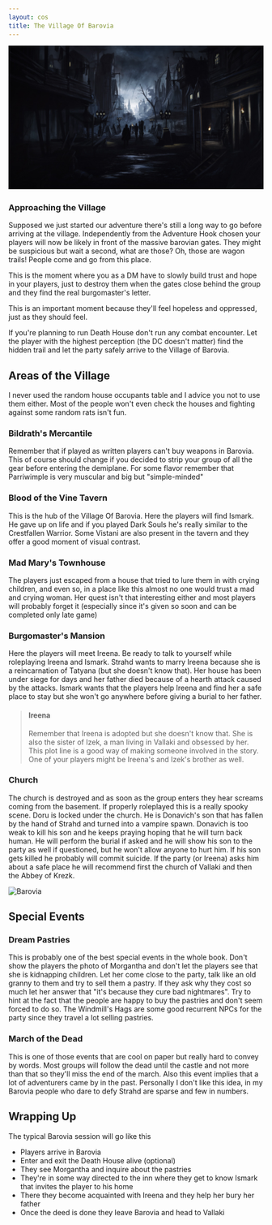 ```yaml
---
layout: cos
title: The Village Of Barovia
---
```


![Header](/images/header_barovia.jpg)

### Approaching the Village
Supposed we just started our adventure there's still a long way to go before arriving at the village. Independently from the Adventure Hook chosen your players will now be likely in front of the massive barovian gates. They might be suspicious but wait a second, what are those? Oh, those are wagon trails! People come and go from this place. 

This is the moment where you as a DM have to slowly build trust and hope in your players, just to destroy them when the gates close behind the group and they find the real burgomaster's letter.

This is an important moment because they'll feel hopeless and oppressed, just as they should feel.

If you're planning to run Death House don't run any combat encounter. Let the player with the highest perception (the DC doesn't matter) find the hidden trail and let the party safely arrive to the Village of Barovia. 

## Areas of the Village

I never used the random house occupants table and I advice you not to use them either. Most of the people won't even check the houses and fighting against some random rats isn't fun.

### Bildrath's Mercantile
Remember that if played as written players can't buy weapons in Barovia. This of course should change if you decided to strip your group of all the gear before entering the demiplane. For some flavor remember that Parriwimple is very muscular and big but "simple-minded"

### Blood of the Vine Tavern
This is the hub of the Village Of Barovia. Here the players will find Ismark. He gave up on life and if you played Dark Souls he's really similar to the Crestfallen Warrior. Some Vistani are also present in the tavern and they offer a good moment of visual contrast. 

### Mad Mary's Townhouse
The players just escaped from a house that tried to lure them in with crying children, and even so, in a place like this almost no one would trust a mad and crying woman. Her quest isn't that interesting either and most players will probably forget it (especially since it's given so soon and can be completed only late game)

### Burgomaster's Mansion
Here the players will meet Ireena. Be ready to talk to yourself while roleplaying Ireena and Ismark. Strahd wants to marry Ireena because she is a reincarnation of Tatyana (but she doesn't know that). Her house has been under siege for days and her father died because of a hearth attack caused by the attacks. Ismark wants that the players help Ireena and find her a safe place to stay but she won't go anywhere before giving a burial to her father.
> #### Ireena
>Remember that Ireena is adopted but she doesn't know that. She is also the sister of Izek, a man living in Vallaki and obsessed by her. This plot line is a good way of making someone involved in the story. One of your players might be Ireena's and Izek's brother as well.

### Church
The church is destroyed and as soon as the group enters they hear screams coming from the basement. If properly roleplayed this is a really spooky scene. Doru is locked under the church. He is Donavich's son that has fallen by the hand of Strahd and turned into a vampire spawn. Donavich is too weak to kill his son and he keeps praying hoping that he will turn back human. He will perform the burial if asked and he will show his son to the party as well if questioned, but he won't allow anyone to hurt him. If his son gets killed he probably will commit suicide. If the party (or Ireena) asks him about a safe place he will recommend first the church of Vallaki and then the Abbey of Krezk.

![Barovia](https://i.imgur.com/Xnq3bsl.png)

## Special Events

### Dream Pastries
This is probably one of the best special events in the whole book. Don't show the players the photo of Morgantha and don't let the players see that she is kidnapping children. Let her come close to the party, talk like an old granny to them and try to sell them a pastry. If they ask why they cost so much let her answer that "it's because they cure bad nightmares". Try to hint at the fact that the people are happy to buy the pastries and don't seem forced to do so. The Windmill's Hags are some good recurrent NPCs for the party since they travel a lot selling pastries.
### March of the Dead
This is one of those events that are cool on paper but really hard to convey by words. Most groups will follow the dead until the castle and not more than that so they'll miss the end of the march. Also this event implies that a lot of adventurers came by in the past. Personally I don't like this idea, in my Barovia people who dare to defy Strahd are sparse and few in numbers.

## Wrapping Up
The typical Barovia session will go like this

 - Players arrive in Barovia
 - Enter and exit the Death House alive (optional)
 - They see Morgantha and inquire about the pastries
 - They're in some way directed to the inn where they get to know Ismark that invites the player to his home
 - There they become acquainted with Ireena and they help her bury her father
 - Once the deed is done they leave Barovia and head to Vallaki

